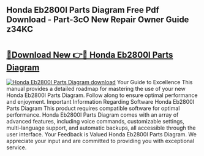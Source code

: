 ## Honda Eb2800I Parts Diagram Free Pdf Download - Part-3cO New Repair Owner Guide z34KC

# <h2><a href="http://dfmc1h7.blite.top/?on=Honda+Eb2800I+Parts+Diagram">🔗Download New 👉🔴 Honda Eb2800I Parts Diagram</a></h2>

[![Honda Eb2800I Parts Diagram download](https://i.imgur.com/lujVjoI.png)](http://dfmc1h7.blite.top/?on=Honda+Eb2800I+Parts+Diagram)
Your Guide to Excellence This manual provides a detailed roadmap for mastering the use of your new Honda Eb2800I Parts Diagram. Follow along to ensure optimal performance and enjoyment. Important Information Regarding Software Honda Eb2800I Parts Diagram This product requires compatible software for optimal performance. Honda Eb2800I Parts Diagram comes with an array of advanced features, including voice commands, customizable settings, multi-language support, and automatic backups, all accessible through the user interface. Your Feedback is Valued Honda Eb2800I Parts Diagram. We appreciate your input and are committed to providing you with exceptional service.
